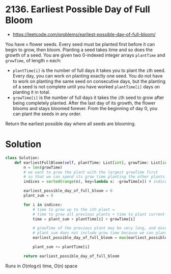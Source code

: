 # 2136. Earliest Possible Day of Full Bloom

- https://leetcode.com/problems/earliest-possible-day-of-full-bloom/

You have `n` flower seeds. Every seed must be planted first before it can begin to grow, then bloom. Planting a seed takes time and so does the growth of a seed. You are given two 0-indexed integer arrays `plantTime` and `growTime`, of length `n` each:

- `plantTime[i]` is the number of full days it takes you to plant the `i`th seed. Every day, you can work on planting exactly one seed. You do not have to work on planting the same seed on consecutive days, but the planting of a seed is not complete until you have worked `plantTime[i]` days on planting it in total.
- `growTime[i]` is the number of full days it takes the `i`th seed to grow after being completely planted. After the last day of its growth, the flower blooms and stays bloomed forever.
  From the beginning of day 0, you can plant the seeds in any order.

Return the earliest possible day where all seeds are blooming.

# Solution

```python
class Solution:
    def earliestFullBloom(self, plantTime: List[int], growTime: List[int]) -> int:
        n = len(growTime)
        # we want to grow the plant with the largest growTime first
        # so that we can spend its grow time planting the other plants
        indices = sorted(range(n), key=lambda x: -growTime[x]) # indices of plants with longest grow time

        earliest_possible_day_of_full_bloom = 0
        plant_sum = 0

        for i in indices:
            # time to grow up to the ith plant =
            # time to grow all previous plants + time to plant current plant + time to grow current plant
            time = plant_sum + plantTime[i] + growTime[i]

            # growTime of the previous plant may be very long, and exceed `time`
            # plant_sum does not include grow time because we can plant and grow at the same time
            earliest_possible_day_of_full_bloom = max(earliest_possible_day_of_full_bloom, time)

            plant_sum += plantTime[i]

        return earliest_possible_day_of_full_bloom
```

Runs in $O(n \log n)$ time, $O(n)$ space
